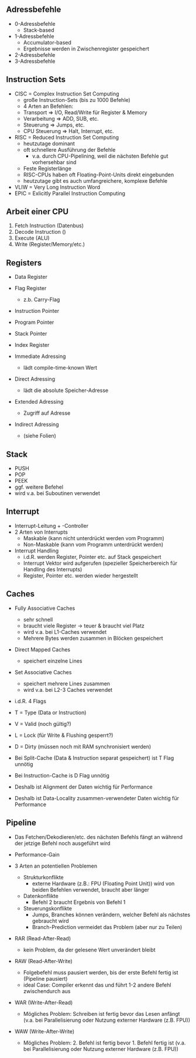 ## Adressbefehle

-   0-Adressbefehle
    -   Stack-based
-   1-Adressbefehle
    -   Accumulator-based
    -   Ergebnisse werden in Zwischenregister gespeichert
-   2-Adressbefehle
-   3-Adressbefehle

## Instruction Sets

-   CISC = Complex Instruction Set Computing
    -   große Instruction-Sets (bis zu 1000 Befehle)
    -   4 Arten an Befehlen:
    -   Transport => I/O, Read/Write für Register & Memory
    -   Verarbeitung => ADD, SUB, etc.
    -   Steuerung => Jumps, etc.
    -   CPU Steuerung => Halt, Interrupt, etc.
-   RISC = Reduced Instruction Set Computing
    -   heutzutage dominant
    -   oft schnellere Ausführung der Befehle
        -   v.a. durch CPU-Pipelining, weil die nächsten Befehle gut vorhersehbar sind
    -   Feste Registerlänge
    -   RISC-CPUs haben oft Floating-Point-Units direkt eingebunden
    -   heutzutage gibt es auch umfangreichere, komplexe Befehle
-   VLIW = Very Long Instruction Word
-   EPIC = Exlicitly Parallel Instruction Computing

## Arbeit einer CPU

1. Fetch Instruction (Datenbus)
2. Decode Instruction ()
3. Execute (ALU)
4. Write (Register/Memory/etc.)

## Registers

-   Data Register
-   Flag Register
    -   z.b. Carry-Flag
-   Instruction Pointer
-   Program Pointer
-   Stack Pointer
-   Index Register

-   Immediate Adressing
    -   lädt compile-time-known Wert
-   Direct Adressing
    -   lädt die absolute Speicher-Adresse
-   Extended Adressing
    -   Zugriff auf Adresse
-   Indirect Adressing
    -   (siehe Folien)

## Stack

-   PUSH
-   POP
-   PEEK
-   ggf. weitere Befehel
-   wird v.a. bei Suboutinen verwendet

## Interrupt

-   Interrupt-Leitung + -Controller
-   2 Arten von Interrupts
    -   Maskable (kann nicht unterdrückt werden vom Programm)
    -   Non-Maskable (kann vom Programm unterdrückt werden)
-   Interrupt Handling
    -   i.d.R. werden Register, Pointer etc. auf Stack gespeichert
    -   Interrupt Vektor wird aufgerufen (spezieller Speicherbereich für Handling des Interrupts)
    -   Register, Pointer etc. werden wieder hergestellt

## Caches

-   Fully Associative Caches
    -   sehr schnell
    -   braucht viele Register -> teuer & braucht viel Platz
    -   wird v.a. bei L1-Caches verwendet
    -   Mehrere Bytes werden zusammen in Blöcken gespeichert
-   Direct Mapped Caches
    -   speichert einzelne Lines
-   Set Associative Caches

    -   speichert mehrere Lines zusammen
    -   wird v.a. bei L2-3 Caches verwendet

-   i.d.R. 4 Flags
-   T = Type (Data or Instruction)
-   V = Valid (noch gültig?)
-   L = Lock (für Write & Flushing gesperrt?)
-   D = Dirty (müssen noch mit RAM synchronisiert werden)

-   Bei Split-Cache (Data & Instruction separat gespeichert) ist T Flag unnötig
-   Bei Instruction-Cache is D Flag unnötig

-   Deshalb ist Alignment der Daten wichtig für Performance
-   Deshalb ist Data-Locality zusammen-verwendeter Daten wichtig für Performance

## Pipeline

-   Das Fetchen/Dekodieren/etc. des nächsten Befehls fängt an während der jetzige Befehl noch ausgeführt wird
-   Performance-Gain

-   3 Arten an potentiellen Problemen

    -   Strukturkonflikte
        -   externe Hardware (z.B.: FPU (Floating Point Unit)) wird von beiden Befehlen verwendet, braucht aber länger
    -   Datenkonflikte
        -   Befehl 2 braucht Ergebnis von Befehl 1
    -   Steuerungskonflikte
        -   Jumps, Branches können verändern, welcher Befehl als nächstes gebraucht wird
        -   Branch-Prediction vermeidet das Problem (aber nur zu Teilen)

-   RAR (Read-After-Read)
    -   kein Problem, da der gelesene Wert unverändert bleibt
-   RAW (Read-After-Write)
    -   Folgebefehl muss pausiert werden, bis der erste Befehl fertig ist (Pipeline pausiert)
    -   ideal Case: Compiler erkennt das und führt 1-2 andere Befehl zwischendurch aus
-   WAR (Write-After-Read)
    -   Mögliches Problem: Schreiben ist fertig bevor das Lesen anfängt (v.a. bei Parallelisierung oder Nutzung externer Hardware (z.B. FPU))
-   WAW (Write-After-Write)

    -   Mögliches Problem: 2. Befehl ist fertig bevor 1. Befehl fertig ist (v.a. bei Parallelisierung oder Nutzung externer Hardware (z.B. FPU))
